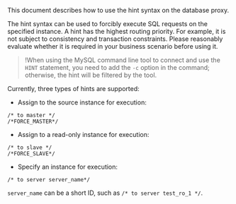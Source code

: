 
This document describes how to use the hint syntax on the database proxy.

The hint syntax can be used to forcibly execute SQL requests on the specified instance. A hint has the highest routing priority. For example, it is not subject to consistency and transaction constraints. Please reasonably evaluate whether it is required in your business scenario before using it.
>!When using the MySQL command line tool to connect and use the `HINT` statement, you need to add the `-c` option in the command; otherwise, the hint will be filtered by the tool.
>
Currently, three types of hints are supported:
- Assign to the source instance for execution:
```
/* to master */
/*FORCE_MASTER*/   
```  
- Assign to a read-only instance for execution:
```
/* to slave */
/*FORCE_SLAVE*/  
```  
- Specify an instance for execution:
```
/* to server server_name*/
```
`server_name` can be a short ID, such as `/* to server test_ro_1 */`.

